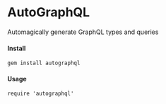 AutoGraphQL
======

Automagically generate GraphQL types and queries

#### Install
```gem install autographql```


#### Usage
```
require 'autographql'

